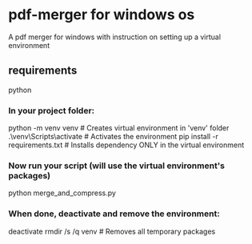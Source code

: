 # pdf-merger for windows os
A pdf merger for windows with instruction on setting up a virtual environment 

## requirements 
python 

### In your project folder:
python -m venv venv  # Creates virtual environment in 'venv' folder
.\venv\Scripts\activate  # Activates the environment
pip install -r requirements.txt  # Installs dependency ONLY in the virtual environment

### Now run your script (will use the virtual environment's packages)
python merge_and_compress.py

### When done, deactivate and remove the environment:
deactivate
rmdir /s /q venv  # Removes all temporary packages